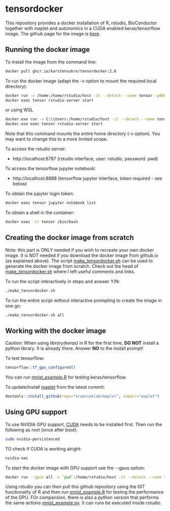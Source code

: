 # tensordocker

This repository provides a docker installation of R, rstudio, BioConductor together with maplet and autonomics in a CUDA enabled keras/tensorflow image. The github page for the image is [here](https://github.com/karstensuhre/tensordocker/pkgs/container/tensordocker).


## Running the docker image

To install the image from the command line: 
```bash
docker pull ghcr.io/karstensuhre/tensordocker:2.0
```

To run the docker image (adapt the -v option to mount the required local directory):
```bash
docker run -v /home:/home/rstudio/host -it --detach --name tensor -p8888:8888 -p8787:8787 ghcr.io/karstensuhre/tensordocker:2.0
docker exec tensor rstudio-server start
```

or using WSL
```bash
docker.exe run -v C:\\Users:/home/rstudio/host -it --detach --name tensor -p8888:8888 -p8787:8787 ghcr.io/karstensuhre/tensordocker:2.0
docker.exe exec tensor rstudio-server start
```

Note that this command mounts the entire home directory (-v option). You may want to change this to a more limited scope.

To access the rstudio server:
* http://localhost:8787 (rstudio interface, user: rstudio, password: pwd)

To access the tensorflow jupyter notebook:
* http://localhost:8888 (tensorflow jupyter interface, token required - see below)

To obtain the jupyter login token:
```bash
docker exec tensor jupyter notebook list
```

To obtain a shell in the container:
```bash
docker exec -it tensor /bin/bash
```

## Creating the docker image from scratch

Note: this part is ONLY needed if you wish to recreate your own docker image.
It is NOT needed if you download the docker image from github.io (as explained above).
The script [make_tensordocker.sh](https://github.com/karstensuhre/tensordocker/blob/main/make_tensordocker.sh) can be used to generate the docker image from scratch.
Check out the head of [make_tensordocker.sh](https://github.com/karstensuhre/tensordocker/blob/main/make_tensordocker.sh) where I left useful comments and links.

To run the script interactively in steps and answer Y/N: 
```bash
./make_tensordocker.sh
```

To run the entire script without interactive prompting to create the image in one go:
```bash
./make_tensordocker.sh all
```

## Working with the docker image

Caution: When using *library(keras)* in R for the first time, **DO NOT** install a python library. It is already there. Answer **NO** to the install prompt! 

To test tensorflow:
```R
tensorflow::tf_gpu_configured()
```

You can run [mnist_example.R](https://github.com/karstensuhre/tensordocker/blob/main/mnist_example.R) for testing keras/tensorflow.

To update/install [maplet](https://github.com/krumsieklab/maplet) from the latest commit:
```R
devtools::install_github(repo="krumsieklab/maplet", subdir="maplet")
```


## Using GPU support

To use NVIDIA GPU support, [CUDA](https://docs.nvidia.com/cuda/cuda-installation-guide-linux/index.html) needs to be installed first.
Then run the following as root (once after boot):
```bash
sudo nvidia-persistenced
```

TO check if CUDA is working alright:
```bash
nvidia-smi
```

To start the docker image with GPU support use the --gpus option:
```bash
docker run --gpus all -v `pwd`:/home/rstudio/host -it --detach --name tensor -p8888:8888 -p8787:8787 ghcr.io/karstensuhre/tensordocker:2.0
```

Using rstudio you can then pull this github repository using the GIT functionality of R and then run [mnist_example.R](https://github.com/karstensuhre/tensordocker/blob/main/mnist_example.R) for testing the performance of the GPU. FOr comparision, there is also a python version that performs the same actions [mnist_example.py](https://github.com/karstensuhre/tensordocker/blob/main/mnist_example.py). It can runs be executed inside rstudio.
